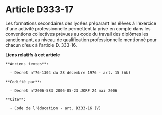 # Article D333-17

Les formations secondaires des lycées préparant les élèves à l'exercice d'une activité professionnelle permettent la prise en
compte dans les conventions collectives prévues au code du travail des diplômes les sanctionnant, au niveau de qualification
professionnelle mentionné pour chacun d'eux à l'article D. 333-16.

**Liens relatifs à cet article**

	**Anciens textes**:

	  - Décret n°76-1304 du 28 décembre 1976 - art. 15 (Ab)

	**Codifié par**:

	  - Décret n°2006-583 2006-05-23 JORF 24 mai 2006

	**Cite**:

	  - Code de l'éducation - art. D333-16 (V)
